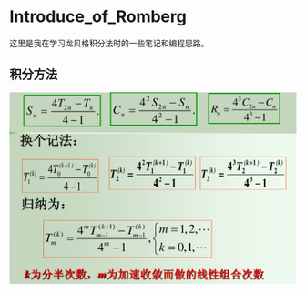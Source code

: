 # Introduce_of_Romberg
这里是我在学习龙贝格积分法时的一些笔记和编程思路。
## 积分方法
![enter image](https://github.com/Bugatti100Peagle/Numerical_Calculation_Method_fortran/blob/master/pictures/romberg01.png?raw=true)

